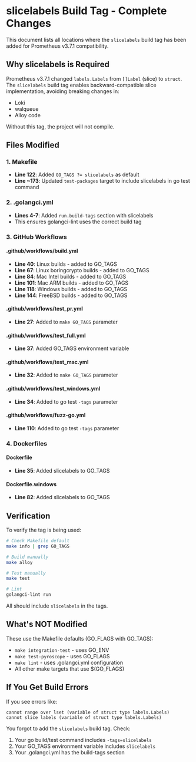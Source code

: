 # slicelabels Build Tag - Complete Changes

This document lists all locations where the `slicelabels` build tag has been added for Prometheus v3.7.1 compatibility.

## Why slicelabels is Required

Prometheus v3.7.1 changed `labels.Labels` from `[]Label` (slice) to `struct`. The `slicelabels` build tag enables backward-compatible slice implementation, avoiding breaking changes in:
- Loki
- walqueue  
- Alloy code

Without this tag, the project will not compile.

## Files Modified

### 1. Makefile
- **Line 122**: Added `GO_TAGS ?= slicelabels` as default
- **Line ~173**: Updated `test-packages` target to include slicelabels in go test command

### 2. .golangci.yml
- **Lines 4-7**: Added `run.build-tags` section with slicelabels
- This ensures golangci-lint uses the correct build tag

### 3. GitHub Workflows

#### .github/workflows/build.yml
- **Line 40**: Linux builds - added to GO_TAGS
- **Line 67**: Linux boringcrypto builds - added to GO_TAGS
- **Line 84**: Mac Intel builds - added to GO_TAGS
- **Line 101**: Mac ARM builds - added to GO_TAGS
- **Line 118**: Windows builds - added to GO_TAGS  
- **Line 144**: FreeBSD builds - added to GO_TAGS

#### .github/workflows/test_pr.yml
- **Line 27**: Added to `make GO_TAGS` parameter

#### .github/workflows/test_full.yml
- **Line 37**: Added GO_TAGS environment variable

#### .github/workflows/test_mac.yml
- **Line 32**: Added to `make GO_TAGS` parameter

#### .github/workflows/test_windows.yml
- **Line 34**: Added to go test `-tags` parameter

#### .github/workflows/fuzz-go.yml
- **Line 110**: Added to go test `-tags` parameter

### 4. Dockerfiles

#### Dockerfile
- **Line 35**: Added slicelabels to GO_TAGS

#### Dockerfile.windows
- **Line 82**: Added slicelabels to GO_TAGS

## Verification

To verify the tag is being used:

```bash
# Check Makefile default
make info | grep GO_TAGS

# Build manually
make alloy

# Test manually  
make test

# Lint
golangci-lint run
```

All should include `slicelabels` in the tags.

## What's NOT Modified

These use the Makefile defaults (GO_FLAGS with GO_TAGS):
- `make integration-test` - uses GO_ENV
- `make test-pyroscope` - uses GO_FLAGS
- `make lint` - uses .golangci.yml configuration
- All other make targets that use $(GO_FLAGS)

## If You Get Build Errors

If you see errors like:
```
cannot range over lset (variable of struct type labels.Labels)
cannot slice labels (variable of struct type labels.Labels)
```

You forgot to add the `slicelabels` build tag. Check:
1. Your go build/test command includes `-tags=slicelabels`
2. Your GO_TAGS environment variable includes `slicelabels`
3. Your .golangci.yml has the build-tags section
